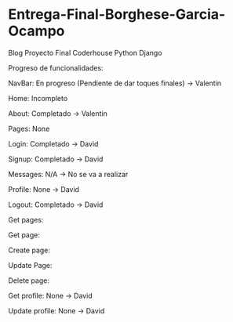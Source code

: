 # Entrega-Final-Borghese-Garcia-Ocampo
Blog Proyecto Final Coderhouse Python Django



Progreso de funcionalidades:


NavBar: En progreso (Pendiente de dar toques finales) -> Valentin

Home: Incompleto

About: Completado -> Valentin

Pages: None

Login: Completado -> David

Signup: Completado -> David

Messages: N/A -> No se va a realizar

Profile: None -> David

Logout: Completado -> David

Get pages:

Get page:

Create page:

Update Page:

Delete page:

Get profile: None -> David

Update profile: None -> David
